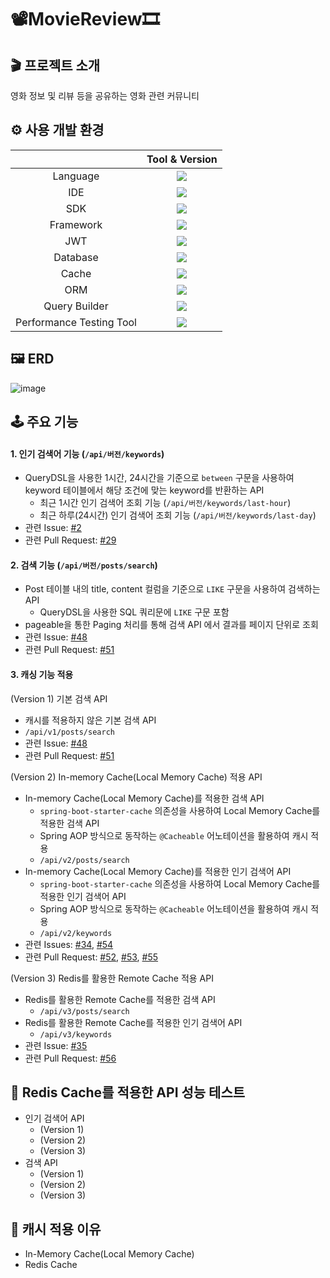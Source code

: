 # 📽MovieReview🎞

## 🎬 프로젝트 소개
영화 정보 및 리뷰 등을 공유하는 영화 관련 커뮤니티

## ⚙ 사용 개발 환경
|           |                                                             Tool & Version                                                             |
|:---------:|:--------------------------------------------------------------------------------------------------------------------------------------:|
| Language  |              <img src="https://img.shields.io/badge/Kotlin-ver 1.9.24-7F52FF?style=flat-squre&logo=Kotlin&logoColor=white"/>              |
|    IDE    |            <img src="https://img.shields.io/badge/Intellij%20IDEA-000000?style=flat-squre&logo=intellijidea&logoColor=white"/>            |
|    SDK    | <img src="https://img.shields.io/badge/Eclipse%20Temurin-ver 17.0.11-FF1464?style=flat-squre&logo=eclipseadoptium&logoColor=white"/> | 
| Framework |       <img src="https://img.shields.io/badge/Spring%20Boot-ver 3.3.1-6DB33F?style=flat-squre&logo=springboot&logoColor=white"/>        |
|    JWT    |         <img src="https://img.shields.io/badge/jjwt-ver 0.12.3-000000?style=flat-square&logo=jsonwebtokens&logoColor=white"/>          |
| Database  |         <img src="https://img.shields.io/badge/Supabase-3FCF8E?style=flat-square&logo=supabase&logoColor=white"/>          |
|   Cache   |         <img src="https://img.shields.io/badge/Redis-FF4438?style=flat-square&logo=redis&logoColor=white"/>          |
|   ORM   |         <img src="https://img.shields.io/badge/Spring Data JPA-43B02AF?style=flat-square&logo=&logoColor=white"/>          |
| Query Builder |         <img src="https://img.shields.io/badge/Querydsl-ver 5.0.0-0085CA?style=flat-square&logo=&logoColor=white"/>          |
|Performance Testing Tool|         <img src="https://img.shields.io/badge/nGrinder-FF9E0F?style=flat-square&logo=&logoColor=white"/>          |


## 🖼 ERD
![image](https://github.com/imseongwoo/MovieReview/assets/162969955/0ce814e6-97a4-47b7-86d3-9d5e0cc0b8a1)

## 🕹 주요 기능
#### 1. 인기 검색어 기능 (`/api/버전/keywords`)
- QueryDSL을 사용한 1시간, 24시간을 기준으로 `between` 구문을 사용하여 keyword 테이블에서 해당 조건에 맞는 keyword를 반환하는 API
  - 최근 1시간 인기 검색어 조회 기능 (`/api/버전/keywords/last-hour`)
  - 최근 하루(24시간) 인기 검색어 조회 기능 (`/api/버전/keywords/last-day`)
- 관련 Issue: [#2](https://github.com/imseongwoo/MovieReview/issues/2)
- 관련 Pull Request: [#29](https://github.com/imseongwoo/MovieReview/pull/29)

#### 2. 검색 기능 (`/api/버전/posts/search`)
- Post 테이블 내의 title, content 컬럼을 기준으로 `LIKE` 구문을 사용하여 검색하는 API
  - QueryDSL을 사용한 SQL 쿼리문에 `LIKE` 구문 포함
- pageable을 통한 Paging 처리를 통해 검색 API 에서 결과를 페이지 단위로 조회
- 관련 Issue: [#48](https://github.com/imseongwoo/MovieReview/issues/48)
- 관련 Pull Request: [#51](https://github.com/imseongwoo/MovieReview/pull/51)

#### 3. 캐싱 기능 적용
(Version 1) 기본 검색 API
- 캐시를 적용하지 않은 기본 검색 API
- `/api/v1/posts/search`
- 관련 Issue: [#48](https://github.com/imseongwoo/MovieReview/issues/48)
- 관련 Pull Request: [#51](https://github.com/imseongwoo/MovieReview/pull/51)

(Version 2) In-memory Cache(Local Memory Cache) 적용 API
- In-memory Cache(Local Memory Cache)를 적용한 검색 API
  - `spring-boot-starter-cache` 의존성을 사용하여 Local Memory Cache를 적용한 검색 API
  - Spring AOP 방식으로 동작하는 `@Cacheable` 어노테이션을 활용하여 캐시 적용
  - `/api/v2/posts/search`
- In-memory Cache(Local Memory Cache)를 적용한 인기 검색어 API
  - `spring-boot-starter-cache` 의존성을 사용하여 Local Memory Cache를 적용한 인기 검색어 API
  - Spring AOP 방식으로 동작하는 `@Cacheable` 어노테이션을 활용하여 캐시 적용
  - `/api/v2/keywords`
- 관련 Issues: [#34](https://github.com/imseongwoo/MovieReview/issues/34), [#54](https://github.com/imseongwoo/MovieReview/issues/54)
- 관련 Pull Request: [#52](https://github.com/imseongwoo/MovieReview/pull/52), [#53](https://github.com/imseongwoo/MovieReview/pull/53), [#55](https://github.com/imseongwoo/MovieReview/pull/55)

(Version 3) Redis를 활용한 Remote Cache 적용 API
- Redis를 활용한 Remote Cache를 적용한 검색 API
  - `/api/v3/posts/search`
- Redis를 활용한 Remote Cache를 적용한 인기 검색어 API
  - `/api/v3/keywords`
- 관련 Issue: [#35](https://github.com/imseongwoo/MovieReview/issues/35)
- 관련 Pull Request: [#56](https://github.com/imseongwoo/MovieReview/pull/56)

## 🧪 Redis Cache를 적용한 API 성능 테스트
- 인기 검색어 API
  - (Version 1)
  - (Version 2)
  - (Version 3)
- 검색 API
  - (Version 1)
  - (Version 2)
  - (Version 3)

## 💾 캐시 적용 이유
- In-Memory Cache(Local Memory Cache)
- Redis Cache
